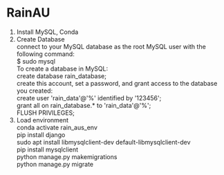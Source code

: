 # RainAU

1. Install MySQL, Conda
2. Create Database  
   connect to your MySQL database as the root MySQL user with the following command:  
      $ sudo mysql  
   To create a database in MySQL:  
      create database rain_database;  
   create this account, set a password, and grant access to the database you created:  
      create user 'rain_data'@'%' identified by '123456';  
      grant all on rain_database.* to 'rain_data'@'%';  
      FLUSH PRIVILEGES;  
3. Load environment  
   conda activate rain_aus_env  
   pip install django  
   sudo apt install libmysqlclient-dev default-libmysqlclient-dev  
   pip install mysqlclient  
   python manage.py makemigrations  
   python manage.py migrate  
